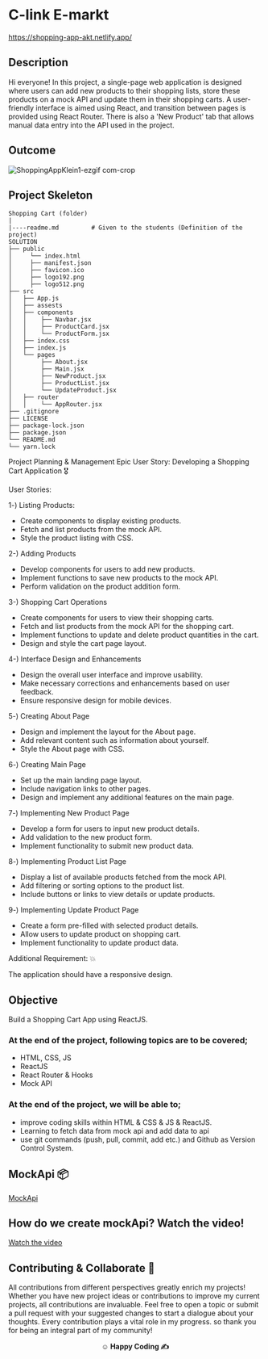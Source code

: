
# C-link E-markt
https://shopping-app-akt.netlify.app/

## Description

Hi everyone! In this project, a single-page web application is designed where users can add new products to their shopping lists, store these products on a mock API and update them in their shopping carts. A user-friendly interface is aimed using React, and transition between pages is provided using React Router. There is also a 'New Product' tab that allows manual data entry into the API used in the project.

## Outcome

![ShoppingAppKlein1-ezgif com-crop](https://github.com/KadirTarti/KadirTarti/assets/150926891/2553b680-d23f-40ad-a8ca-3e6a5153d3b5)

## Project Skeleton

```
Shopping Cart (folder)
|
|----readme.md         # Given to the students (Definition of the project)
SOLUTION
├── public
│     └── index.html
│     ├── manifest.json
│     ├── favicon.ico
│     ├── logo192.png
│     ├── logo512.png
├── src
│   ├── App.js
│   ├── assests
│   ├── components
│   │    ├── Navbar.jsx
│   │    ├── ProductCard.jsx
│   │    └── ProductForm.jsx
│   ├── index.css
│   ├── index.js
│   └── pages
│        ├── About.jsx
│        ├── Main.jsx
│        ├── NewProduct.jsx
│        ├── ProductList.jsx
│        └── UpdateProduct.jsx
│   ├── router
│   │    └── AppRouter.jsx
├── .gitignore
├── LICENSE
├── package-lock.json
├── package.json
└── README.md
└── yarn.lock

```



Project Planning & Management
Epic User Story: Developing a Shopping Cart Application 🎖️

User Stories:

1️-) Listing Products:
  - Create components to display existing products.
  - Fetch and list products from the mock API.
  - Style the product listing with CSS.

2-) Adding Products 
  - Develop components for users to add new products.
  - Implement functions to save new products to the mock API.
  - Perform validation on the product addition form.

3-) Shopping Cart Operations 
  - Create components for users to view their shopping carts.
  - Fetch and list products from the mock API for the shopping cart.
  - Implement functions to update and delete product quantities in the cart.
  - Design and style the cart page layout.

4-) Interface Design and Enhancements
  - Design the overall user interface and improve usability.
  - Make necessary corrections and enhancements based on user feedback.
  - Ensure responsive design for mobile devices.

5️-) Creating About Page
  - Design and implement the layout for the About page.
  - Add relevant content such as information about yourself.
  - Style the About page with CSS.

6️-) Creating Main Page

  - Set up the main landing page layout.
  - Include navigation links to other pages.
  - Design and implement any additional features on the main page.

7️-) Implementing New Product Page

  - Develop a form for users to input new product details.
  - Add validation to the new product form.
  - Implement functionality to submit new product data.

8️-) Implementing Product List Page

  - Display a list of available products fetched from the mock API.
  - Add filtering or sorting options to the product list.
  - Include buttons or links to view details or update products.

9️-) Implementing Update Product Page
  - Create a form pre-filled with selected product details.
  - Allow users to update product on shopping cart.
  - Implement functionality to update product data.

Additional Requirement: 💥

The application should have a responsive design.


## Objective

Build a Shopping Cart App using ReactJS.

### At the end of the project, following topics are to be covered;

- HTML, CSS, JS
- ReactJS
- React Router & Hooks
- Mock API

### At the end of the project, we will be able to;

- improve coding skills within HTML & CSS & JS & ReactJS.
- Learning to fetch data from mock api and add data to api
- use git commands (push, pull, commit, add etc.) and Github as Version Control System.

## MockApi 📦

<a href="https://mockapi.io/" target="_blank">MockApi</a>


## How do we create mockApi? Watch the video!

<a href="https://www.youtube.com/watch?v=i_Gvlp83GMk" target="_blank">
 Watch the video </a>

## Contributing & Collaborate :muscle:
All contributions from different perspectives greatly enrich my projects! Whether you have new project ideas or contributions to improve my current projects, all contributions are invaluable. Feel free to open a topic or submit a pull request with your suggested changes to start a dialogue about your thoughts. Every contribution plays a vital role in my progress. so thank you for being an integral part of my community!


**<p align="center">&#9786; Happy Coding &#9997;</p>**
